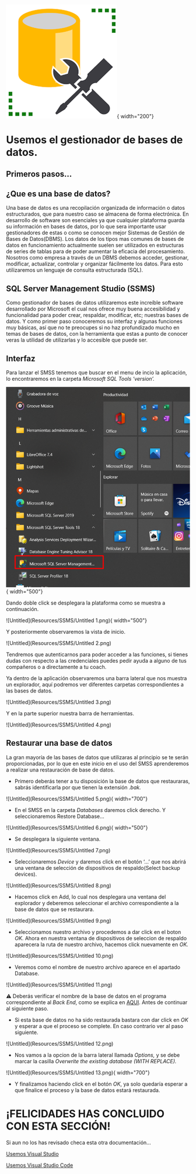 ![Untitled](Resources/SSMS.png){ width="200"}
# Usemos el gestionador de bases de datos.

## Primeros pasos…

## ¿Que es una base de datos?

Una base de datos  es una recopilación organizada de información o datos estructurados, que para nuestro caso se almacena de forma electrónica. En desarrollo de software son esenciales ya que cualquier plataforma guarda su información en bases de datos, por lo que sera importante usar gestionadores de estas o como se conocen mejor Sistemas de Gestión de Bases de Datos(DBMS). Los datos de los tipos mas comunes de bases de datos en funcionamiento actualmente suelen ser utilizados en estructuras de series de tablas para de poder aumentar la eficacia del procesamiento. Nosotros como empresa a través de un DBMS debemos acceder, gestionar, modificar, actualizar, controlar y organizar fácilmente los datos. Para esto utilizaremos un lenguaje de consulta estructurada (SQL). 

## SQL Server Management Studio (SSMS)

Como gestionador de bases de datos utilizaremos este increíble software desarrollado por Microsoft el cual nos ofrece muy buena accesibilidad y funcionalidad para poder crear, respaldar, modificar, etc; nuestras bases de datos. Y como primer paso conoceremos su interfaz y algunas funciones muy básicas, así que no te preocupes si no haz profundizado mucho en temas de bases de datos, con la herramienta que estas a punto de conocer veras la utilidad de utilizarlas y lo accesible que puede ser.

## Interfaz

Para lanzar el SMSS tenemos que buscar en el menu de incio la aplicación, lo encontraremos en la carpeta *Microsoft SQL Tools ‘version’.* 

![Untitled](Resources/SSMS/Untitled.png){ width="500"}

Dando doble click se desplegara la plataforma como se muestra a continuación.

![Untitled](Resources/SSMS/Untitled 1.png){ width="500"}

Y posteriormente observaremos la vista de inicio.

![Untitled](Resources/SSMS/Untitled 2.png)

Tendremos que autenticarnos para poder acceder a las funciones, si tienes dudas con respecto a las credenciales puedes pedir ayuda a alguno de tus compañeros o a directamente a tu coach.

Ya dentro de la aplicación observaremos una barra lateral que nos muestra un explorador, aquí podremos ver diferentes carpetas correspondientes a las bases de datos.

![Untitled](Resources/SSMS/Untitled 3.png)

Y en la parte superior nuestra barra de herramientas.

![Untitled](Resources/SSMS/Untitled 4.png)

## Restaurar una base de datos

La gran mayoría de las bases de datos que utilizaras al principio se te serán proporcionadas, por lo que en este inicio en el uso del SMSS aprenderemos a realizar una restauración de base de datos.

- Primero deberás tener a tu disposición la base de datos que restauraras, sabrás identificarla por que tienen la extensión *.bak.*

![Untitled](Resources/SSMS/Untitled 5.png){ width="700"}

- En el SMSS en la carpeta *Databases* daremos click derecho. Y seleccionaremos Restore Database…

![Untitled](Resources/SSMS/Untitled 6.png){ width="500"}

- Se desplegara la siguiente ventana.

![Untitled](Resources/SSMS/Untitled 7.png)

- Seleccionaremos *Device* y daremos click en el botón ‘…’ que nos abrirá una ventana de selección de dispositivos de respaldo(Select backup devices).

![Untitled](Resources/SSMS/Untitled 8.png)

- Hacemos click en Add, lo cual nos desplegara una ventana del explorador y deberemos seleccionar el archivo correspondiente a la base de datos que se restaurara.

![Untitled](Resources/SSMS/Untitled 9.png)

- Seleccionamos nuestro archivo y procedemos a dar click en el boton *OK.* Ahora en nuestra ventana de dispositivos de seleccion de respaldo aparecera la ruta de nuestro archivo, hacemos click nuevamente en *OK.*

![Untitled](Resources/SSMS/Untitled 10.png)

- Veremos como el nombre de nuestro archivo aparece en el apartado Database.

![Untitled](Resources/SSMS/Untitled 11.png)


⚠️ Deberás verificar el nombre de la base de datos en el programa correspondiente al *Back End*, como se explica en [AQUI](Usemos%20Visual%20Studio%20ee10e243d40246b480dced765d9016fb.md). Antes de continuar al siguiente paso.

- Si esta base de datos no ha sido restaurada bastara con dar click en *OK* y esperar a que el proceso se complete. En caso contrario ver al paso siguiente.

![Untitled](Resources/SSMS/Untitled 12.png)

- Nos vamos a la opcion de la barra lateral llamada *Options,* y se debe marcar la casilla *Overwrite the existing database (WITH REPLACE).*

![Untitled](Resources/SSMS/Untitled 13.png){ width="700"}

- Y finalizamos haciendo click en el botón *OK*, ya solo quedaría esperar a que finalice el proceso y la base de datos estará restaurada.

# ¡FELICIDADES HAS CONCLUIDO CON ESTA SECCIÓN!

Si aun no los has revisado checa esta otra documentación…

[Usemos Visual Studio ](Usemos%20Visual%20Studio%20ee10e243d40246b480dced765d9016fb.md)

[Usemos Visual Studio Code](Usemos%20Visual%20Studio%20Code%206523405cead146ed9167afb69b843478.md)